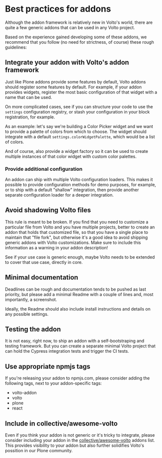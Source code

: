 # Best practices for addons

Although the addon framework is relatively new in Volto's world, there are
quite a few generic addons that can be used in any Volto project.

Based on the experience gained developing some of these addons, we
recommend that you follow (no need for strictness, of course) these rough
guidelines:

## Integrate your addon with Volto's addon framework

Just like Plone addons provide some features by default, Volto addons should
register some features by default. For example, if your addon provides widgets,
register the most basic configuration of that widget with a name that can be
used.

On more complicated cases, see if you can structure your code to use the
`settings` configuration registry, or stash your configuration in your block
registration, for example.

As an example: let's say we're building a Color Picker widget and we want to
provide a palette of colors from which to choose. The widget should integrate
with a default `settings.colorWidgetPalette`, which would be a list of colors.

And of course, also provide a widget factory so it can be used to create
multiple instances of that color widget with custom color palettes.

### Provide additional configuration

An addon can ship with multiple Volto configuration loaders. This makes it
possible to provide configuration methods for demo purposes, for example, or to
ship with a default "shallow" integration, then provide another separate
configuration loader for a deeper integration.

## Avoid shadowing Volto files

This rule is meant to be broken. If you find that you need to customize
a particular file from Volto and you have multiple projects, better to create
an addon that holds that customized file, so that you have a single place to
maintain that "file fork", but otherwise it's a good idea to avoid shipping
generic addons with Volto customizations. Make sure to include this information
as a warning in your addon description!

See if your use case is generic enough, maybe Volto needs to be extended to
cover that use case, directly in core.

## Minimal documentation

Deadlines can be rough and documentation tends to be pushed as last priority,
but please add a minimal Readme with a couple of lines and, most importantly,
a screenshot.

Ideally, the Readme should also include install instructions and details on any
possible settings.

## Testing the addon

It is not easy, right now, to ship an addon with a self-bootstraping and
testing framework. But you can create a separate minimal Volto project that can
hold the Cypress integration tests and trigger the CI tests.

## Use appropriate npmjs tags

If you're releasing your addon to npmjs.com, please consider adding the
following tags, next to your addon-specific tags:

- volto-addon
- volto
- plone
- react

## Include in collective/awesome-volto

Even if you think your addon is not generic or it's tricky to integrate, please
consider including your addon in the
[collective/awesome-volto](https://github.com/collective/awesome-volto) addons
list. This provides visibility to your addon but also further solidifies
Volto's possition in our Plone community.
